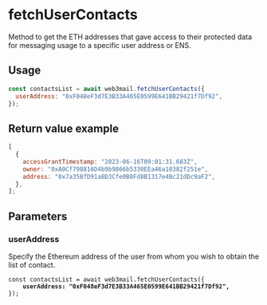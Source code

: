 # fetchUserContacts

Method to get the ETH addresses that gave access to their protected data for messaging usage to a specific user address or ENS.

## Usage

```javascript
const contactsList = await web3mail.fetchUserContacts({
  userAddress: "0xF048eF3d7E3B33A465E0599E641BB29421f7Df92",
});
```

## Return value example

```javascript
[
  {
    accessGrantTimestamp: "2023-06-16T09:01:31.683Z",
    owner: "0xA0Cf798816D4b9b9866b5330EEa46a18382f251e",
    address: "0x7a35BfD91a8D3Cfe0B8Fd8B1317e4Bc21dDc9aF2",
  },
];
```

## Parameters

### userAddress

Specify the Ethereum address of the user from whom you wish to obtain the list of contact.

<pre class="language-javascript"><code class="lang-javascript">const contactsList = await web3mail.fetchUserContacts({
<strong>    userAddress: "0xF048eF3d7E3B33A465E0599E641BB29421f7Df92",
</strong>});
</code></pre>
